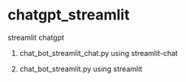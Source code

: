 # chatgpt_streamlit
streamlit chatgpt


1. chat_bot_streamlit_chat.py
using streamlit-chat

2. chat_bot_streamlit.py
using streamlit